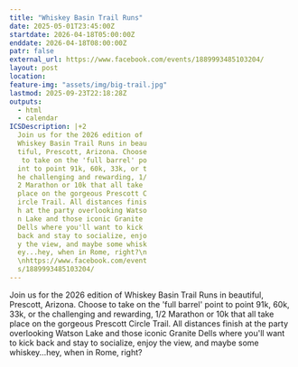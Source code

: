 ```yaml
---
title: "Whiskey Basin Trail Runs"
date: 2025-05-01T23:45:00Z
startdate: 2026-04-18T05:00:00Z
enddate: 2026-04-18T08:00:00Z
patr: false
external_url: https://www.facebook.com/events/1889993485103204/
layout: post
location: 
feature-img: "assets/img/big-trail.jpg"
lastmod: 2025-09-23T22:18:28Z
outputs:
  - html
  - calendar
ICSDescription: |+2
  Join us for the 2026 edition of   Whiskey Basin Trail Runs in beau  tiful, Prescott, Arizona. Choose   to take on the 'full barrel' po  int to point 91k, 60k, 33k, or t  he challenging and rewarding, 1/  2 Marathon or 10k that all take   place on the gorgeous Prescott C  ircle Trail. All distances finis  h at the party overlooking Watso  n Lake and those iconic Granite   Dells where you'll want to kick   back and stay to socialize, enjo  y the view, and maybe some whisk  ey...hey, when in Rome, right?\n  \nhttps://www.facebook.com/event  s/1889993485103204/
---
```


Join us for the 2026 edition of Whiskey Basin Trail Runs in beautiful, Prescott, Arizona. Choose to take on the 'full barrel' point to point 91k, 60k, 33k, or the challenging and rewarding, 1/2 Marathon or 10k that all take place on the gorgeous Prescott Circle Trail. All distances finish at the party overlooking Watson Lake and those iconic Granite Dells where you'll want to kick back and stay to socialize, enjoy the view, and maybe some whiskey...hey, when in Rome, right?<br>
  <br>
  
